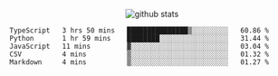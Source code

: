 <!-- <h1 align="center">Hello 👋 </h3> -->

<p align="center">
  <img src="https://github-readme-stats.vercel.app/api?username=syeehyn&hide=stars,prs,issues,contribs&count_private=true&hide_title=true" alt="github stats" />
</p>

<!--START_SECTION:waka-->
```text
TypeScript   3 hrs 50 mins   ███████████████▒░░░░░░░░░   60.86 % 
Python       1 hr 59 mins    ████████░░░░░░░░░░░░░░░░░   31.44 % 
JavaScript   11 mins         ▓░░░░░░░░░░░░░░░░░░░░░░░░   03.04 % 
CSV          4 mins          ▒░░░░░░░░░░░░░░░░░░░░░░░░   01.32 % 
Markdown     4 mins          ▒░░░░░░░░░░░░░░░░░░░░░░░░   01.27 % 
```
<!--END_SECTION:waka-->
